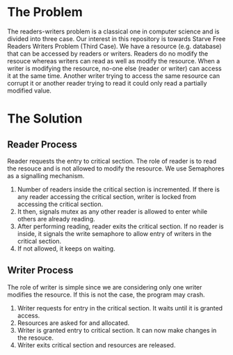 # The Problem
The readers-writers problem is a classical one in computer science and is divided into three case. Our interest in this repository is towards Starve Free Readers Writers Problem (Third Case). We have a resource (e.g. database) that can be accessed by readers or writers. Readers do no modify the resouce whereas writers can read as well as modify the resource. When a writer is modifying the resource, no-one else (reader or writer) can access it at the same time. Another writer trying to access the same resource can corrupt it or another reader trying to read it could only read a partially modified value. 

# The Solution

## Reader Process
Reader requests the entry to critical section. The role of reader is to read the resouce and is not allowed to modify the resource. We use Semaphores as a signalling mechanism.

1. Number of readers inside the critical section is incremented. If there is any reader accessing the critical section, writer is locked from accessing the critical section.
2. It then, signals mutex as any other reader is allowed to enter while others are already reading.
3. After performing reading, reader exits the critical section. If no reader is inside, it signals the write semaphore to allow entry of writers in the critical section. 
4. If not allowed, it keeps on waiting.

## Writer Process
The role of writer is simple since we are considering only one writer modifies the resource. If this is not the case, the program may crash.

1. Writer requests for entry in the critical section. It waits until it is granted access.
2. Resources are asked for and allocated.
3. Writer is granted entry to critical section. It can now make changes in the resouce.
4. Writer exits critical section and resources are released.
